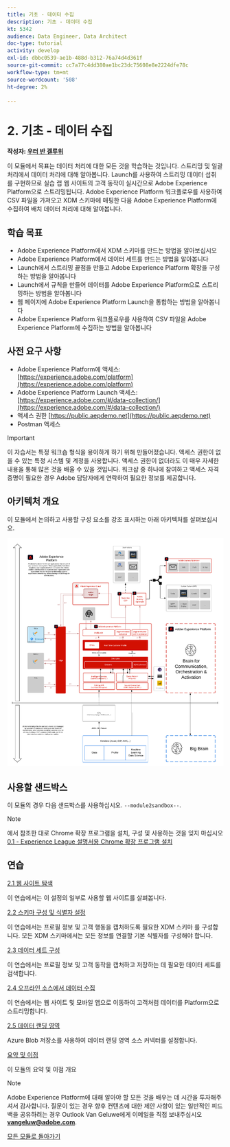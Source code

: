 ```yaml
---
title: 기초 - 데이터 수집
description: 기초 - 데이터 수집
kt: 5342
audience: Data Engineer, Data Architect
doc-type: tutorial
activity: develop
exl-id: dbbc0539-ae1b-488d-b312-76a74d4d361f
source-git-commit: cc7a77c4dd380ae1bc23dc75608e8e2224dfe78c
workflow-type: tm+mt
source-wordcount: '508'
ht-degree: 2%

---
```


# 2. 기초 - 데이터 수집

**작성자: [우터 반 겔루위](https://www.linkedin.com/in/woutervangeluwe/)**

이 모듈에서 목표는 데이터 처리에 대한 모든 것을 학습하는 것입니다. 스트리밍 및 일괄 처리에서 데이터 처리에 대해 알아봅니다. Launch를 사용하여 스트리밍 데이터 섭취 를 구현하므로 실습 랩 웹 사이트의 고객 동작이 실시간으로 Adobe Experience Platform으로 스트리밍됩니다. Adobe Experience Platform 워크플로우를 사용하여 CSV 파일을 가져오고 XDM 스키마에 매핑한 다음 Adobe Experience Platform에 수집하여 배치 데이터 처리에 대해 알아봅니다.

## 학습 목표

- Adobe Experience Platform에서 XDM 스키마를 만드는 방법을 알아보십시오
- Adobe Experience Platform에서 데이터 세트를 만드는 방법을 알아봅니다
- Launch에서 스트리밍 끝점을 만들고 Adobe Experience Platform 확장을 구성하는 방법을 알아봅니다
- Launch에서 규칙을 만들어 데이터를 Adobe Experience Platform으로 스트리밍하는 방법을 알아봅니다
- 웹 페이지에 Adobe Experience Platform Launch을 통합하는 방법을 알아봅니다
- Adobe Experience Platform 워크플로우를 사용하여 CSV 파일을 Adobe Experience Platform에 수집하는 방법을 알아봅니다

## 사전 요구 사항

- Adobe Experience Platform에 액세스: [https://experience.adobe.com/platform](https://experience.adobe.com/platform)
- Adobe Experience Platform Launch 액세스: [https://experience.adobe.com/#/data-collection/](https://experience.adobe.com/#/data-collection/)
- 액세스 권한 [https://public.aepdemo.net](https://public.aepdemo.net)
- Postman 액세스

>[!IMPORTANT]
>
>이 자습서는 특정 워크숍 형식을 용이하게 하기 위해 만들어졌습니다. 액세스 권한이 없을 수 있는 특정 시스템 및 계정을 사용합니다. 액세스 권한이 없더라도 이 매우 자세한 내용을 통해 많은 것을 배울 수 있을 것입니다. 워크샵 중 하나에 참여하고 액세스 자격 증명이 필요한 경우 Adobe 담당자에게 연락하여 필요한 정보를 제공합니다.

## 아키텍처 개요

이 모듈에서 논의하고 사용할 구성 요소를 강조 표시하는 아래 아키텍처를 살펴보십시오.

![아키텍처 개요](../../assets/images/architecturem2.png)

## 사용할 샌드박스

이 모듈의 경우 다음 샌드박스를 사용하십시오. `--module2sandbox--`.

>[!NOTE]
>
>에서 참조한 대로 Chrome 확장 프로그램을 설치, 구성 및 사용하는 것을 잊지 마십시오 [0.1 - Experience League 설명서용 Chrome 확장 프로그램 설치](../module0/ex1.md)

## 연습

[2.1 웹 사이트 탐색](./ex1.md)

이 연습에서는 이 설정의 일부로 사용할 웹 사이트를 살펴봅니다.

[2.2 스키마 구성 및 식별자 설정](./ex2.md)

이 연습에서는 프로필 정보 및 고객 행동을 캡처하도록 필요한 XDM 스키마 를 구성합니다. 모든 XDM 스키마에서는 모든 정보를 연결할 기본 식별자를 구성해야 합니다.

[2.3 데이터 세트 구성](./ex3.md)

이 연습에서는 프로필 정보 및 고객 동작을 캡처하고 저장하는 데 필요한 데이터 세트를 검색합니다.

[2.4 오프라인 소스에서 데이터 수집](./ex4.md)

이 연습에서는 웹 사이트 및 모바일 앱으로 이동하여 고객처럼 데이터를 Platform으로 스트리밍합니다.

[2.5 데이터 랜딩 영역](./ex5.md)

Azure Blob 저장소를 사용하여 데이터 랜딩 영역 소스 커넥터를 설정합니다.

[요약 및 이점](./summary.md)

이 모듈의 요약 및 이점 개요

>[!NOTE]
>
>Adobe Experience Platform에 대해 알아야 할 모든 것을 배우는 데 시간을 투자해주셔서 감사합니다. 질문이 있는 경우 향후 컨텐츠에 대한 제안 사항이 있는 일반적인 피드백을 공유하려는 경우 Outlook Van Geluwe에게 이메일을 직접 보내주십시오 **vangeluw@adobe.com**.

[모든 모듈로 돌아가기](../../overview.md)

